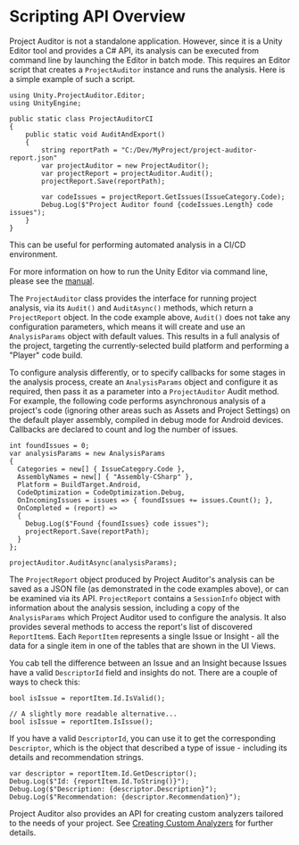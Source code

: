 <a name="API"></a>
# Scripting API Overview
Project Auditor is not a standalone application. However, since it is a Unity Editor tool and provides a C# API, its
analysis can be executed from command line by launching the Editor in batch mode. This requires an Editor script that
creates a `ProjectAuditor` instance and runs the analysis. Here is a simple example of such a script.

```
using Unity.ProjectAuditor.Editor;
using UnityEngine;

public static class ProjectAuditorCI
{
    public static void AuditAndExport()
    {
        string reportPath = "C:/Dev/MyProject/project-auditor-report.json"
        var projectAuditor = new ProjectAuditor();
        var projectReport = projectAuditor.Audit();
        projectReport.Save(reportPath);
        
        var codeIssues = projectReport.GetIssues(IssueCategory.Code);
        Debug.Log($"Project Auditor found {codeIssues.Length} code issues");
    }
}
```

This can be useful for performing automated analysis in a CI/CD environment.

For more information on how to run the Unity Editor via command line, please see the
[manual](https://docs.unity3d.com/Manual/EditorCommandLineArguments.html).

The `ProjectAuditor` class provides the interface for running project analysis, via its `Audit()` and `AuditAsync()`
methods, which return a `ProjectReport` object. In the code example above, `Audit()` does not take any configuration
parameters, which means it will create and use an `AnalysisParams` object with default values. This results in a full
analysis of the project, targeting the currently-selected build platform and performing a "Player" code build.

To configure analysis differently, or to specify callbacks for some stages in the analysis process, create an
`AnalysisParams` object and configure it as required, then pass it as a parameter into a `ProjectAuditor` Audit method.
For example, the following code performs asynchronous analysis of a project's code (ignoring other areas such as Assets
and Project Settings) on the default player assembly, compiled in debug mode for Android devices. Callbacks are declared
to count and log the number of issues. 

```
int foundIssues = 0;
var analysisParams = new AnalysisParams
{
  Categories = new[] { IssueCategory.Code },
  AssemblyNames = new[] { "Assembly-CSharp" },
  Platform = BuildTarget.Android,
  CodeOptimization = CodeOptimization.Debug,
  OnIncomingIssues = issues => { foundIssues += issues.Count(); },
  OnCompleted = (report) =>
  {
    Debug.Log($"Found {foundIssues} code issues");
    projectReport.Save(reportPath);
  }  
};

projectAuditor.AuditAsync(analysisParams);
```

The `ProjectReport` object produced by Project Auditor's analysis can be saved as a JSON file (as demonstrated in the
code examples above), or can be examined via its API. `ProjectReport` contains a `SessionInfo` object with information
about the analysis session, including a copy of the `AnalysisParams` which Project Auditor used to configure the
analysis. It also provides several methods to access the report's list of discovered `ReportItem`s. Each
`ReportItem` represents a single Issue or Insight - all the data for a single item in one of the tables that are shown
in the UI Views.

You cab tell the difference between an Issue and an Insight because Issues have a valid `DescriptorId` field and
insights do not. There are a couple of ways to check this:

```
bool isIssue = reportItem.Id.IsValid();

// A slightly more readable alternative...
bool isIssue = reportItem.IsIssue();
```

If you have a valid `DescriptorId`, you can use it to get the corresponding `Descriptor`, which is the object that
described a type of issue - including its details and recommendation strings.

```
var descriptor = reportItem.Id.GetDescriptor();
Debug.Log($"Id: {reportItem.Id.ToString()}");
Debug.Log($"Description: {descriptor.Description}");
Debug.Log($"Recommendation: {descriptor.Recommendation}");
```

Project Auditor also provides an API for creating custom analyzers tailored to the needs of your project. See
[Creating Custom Analyzers](APICustomAnalyzers.md) for further details.
